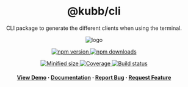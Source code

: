 <div align="center">

  <!-- <img src="assets/logo.png" alt="logo" width="200" height="auto" /> -->
  <h1>@kubb/cli</h1>
  
  <p>
   CLI package to generate the different clients when using the terminal.
  </p>  
  <img src="https://raw.githubusercontent.com/kubb-project/kubb/main/assets/banner.png" alt="logo"  height="auto" />

  <!-- Badges -->
  <p>
  <a href="https://www.npmjs.com/package/@kubb/cli" target="_blank">
    <img alt="npm version" src="https://img.shields.io/npm/v/@kubb/cli?style=for-the-badge"/>
  </a>

  <a href="https://www.npmjs.com/package/@kubb/cli" target="_blank">
    <img alt="npm downloads" src="https://img.shields.io/npm/dm/@kubb/cli?style=for-the-badge"/>
  </a>
  </p>
    
  <p> 
  <a href="https://www.npmjs.com/package/@kubb/cli" target="_blank">
    <img alt="Minified size" src="https://img.shields.io/bundlephobia/min/@kubb/cli?style=for-the-badge"/>
  </a>
    
  <a href="https://www.npmjs.com/package/@kubb/cli" target="_blank">
    <img alt="Coverage" src="https://img.shields.io/codecov/c/github/kubb-project/kubb?style=for-the-badge"/>
  </a>
    
  <a href="https://www.npmjs.com/package/@kubb/cli" target="_blank">
    <img alt="Build status" src="https://img.shields.io/github/actions/workflow/status/kubb-project/kubb/ci.yaml?style=for-the-badge"/>
  </a>
  
  
  <!-- ALL-CONTRIBUTORS-BADGE:START - Do not remove or modify this section -->
  <!-- ALL-CONTRIBUTORS-BADGE:END -->
  </p>
   
  <h4>
    <a href="https://codesandbox.io/s/github/kubb-project/kubb/tree/main/examples/simple" target="_blank">View Demo</a>
    <span> · </span>
      <a href="https://kubb.dev/" target="_blank">Documentation</a>
    <span> · </span>
      <a href="https://github.com/kubb-project/kubb/issues/" target="_blank">Report Bug</a>
    <span> · </span>
      <a href="https://github.com/kubb-project/kubb/issues/" target="_blank">Request Feature</a>
  </h4>
</div>
